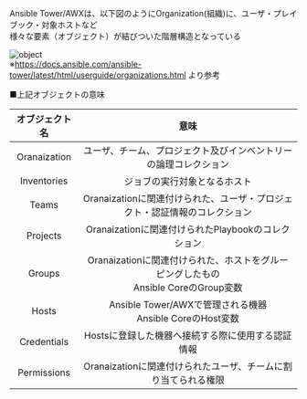 Ansible Tower/AWXは、以下図のようにOrganization(組織)に、ユーザ・プレイブック・対象ホストなど  
様々な要素（オブジェクト）が結びついた階層構造となっている  
  
![object](https://docs.ansible.com/ansible-tower/latest/html/userguide/_images/TowerHierarchy.png)  
※https://docs.ansible.com/ansible-tower/latest/html/userguide/organizations.html より参考  
  
■上記オブジェクトの意味


| オブジェクト名 | 意味 |
|:-----------:|:------------:|
| Oranaization | ユーザ、チーム、プロジェクト及びインベントリーの論理コレクション |
| Inventories | ジョブの実行対象となるホスト |
| Teams | Oranaizationに関連付けられた、ユーザ・プロジェクト・認証情報のコレクション |
| Projects | Oranaizationに関連付けられたPlaybookのコレクション |
| Groups | Oranaizationに関連付けられた、ホストをグルーピングしたもの<br>Ansible CoreのGroup変数 |
| Hosts | Ansible Tower/AWXで管理される機器<br>Ansible CoreのHost変数 |
| Credentials | Hostsに登録した機器へ接続する際に使用する認証情報 |
| Permissions | Oranaizationに関連付けられたユーザ、チームに割り当てられる権限 |